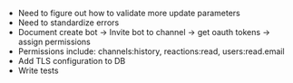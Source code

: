 * Need to figure out how to validate more update parameters
* Need to standardize errors
* Document create bot -> Invite bot to channel -> get oauth tokens -> assign permissions
* Permissions include: channels:history, reactions:read, users:read.email
* Add TLS configuration to DB
* Write tests
